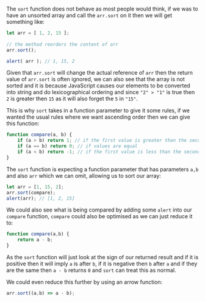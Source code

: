 The `sort` function does not behave as most people would think, if we was to have an unsorted array and call the `arr.sort` on it then we will get something like:
```js
let arr = [ 1, 2, 15 ];
  
// the method reorders the content of arr
arr.sort();

alert( arr ); // 1, 15, 2
```
Given that `arr.sort` will change the actual reference of `arr` then the return value of `arr.sort` is often ignored, we can also see that the array is not sorted and it is because JavaScript causes our elements to be converted into string and do lexicographical ordering and since `"2" > "1"` is true then `2` is greater then `15` as it will also forget the `5` in `"15"`. 

This is why `sort` takes in a function parameter to give it some rules, if we wanted the usual rules where we want ascending order then we can give this function:
```js
function compare(a, b) {
	if (a > b) return 1; // if the first value is greater than the second
	if (a == b) return 0; // if values are equal
	if (a < b) return -1; // if the first value is less than the second
}
```
The `sort` function is expecting a function parameter that has parameters `a,b` and also `arr` which we can omit, allowing us to sort our array:
```js
let arr = [1, 15, 2];
arr.sort(compare);
alert(arr); // [1, 2, 15]
```
We could also see what is being compared by adding some `alert` into our `compare` function, `compare` could also be optimised as we can just reduce it to:
```js
function compare(a,b) {
	return a - b;
}
```
As the `sort` function will just look at the sign of our returned result and if it is positive then it will imply `a` is after `b`, if it is negative then `b` after `a` and if they are the same then `a - b` returns `0` and `sort` can treat this as normal.

We could even reduce this further by using an arrow function:
```js
arr.sort((a,b) => a - b);
```
